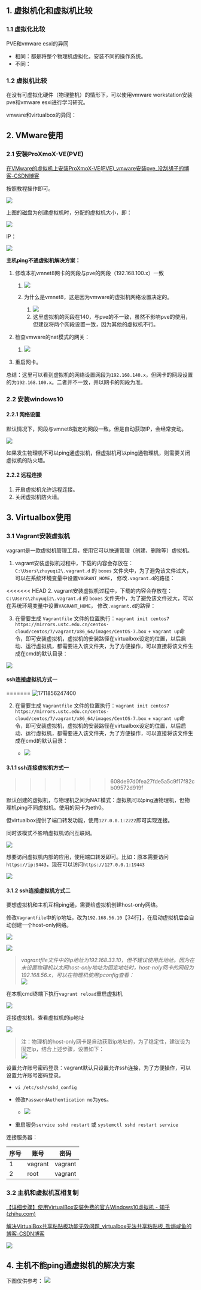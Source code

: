## 1. 虚拟机化和虚拟机比较

### 1.1 虚拟化比较

PVE和vmware esxi的异同

- 相同：都是将整个物理机虚拟化，安装不同的操作系统。
- 不同：

### 1.2 虚拟机比较

在没有可虚拟化硬件（物理整机）的情形下，可以使用vmware workstation安装pve和vmware esxi进行学习研究。

vmware和virtualbox的异同：

## 2. VMware使用

### 2.1 安装ProXmoX-VE(PVE)

[在VMware的虚拟机上安装ProXmoX-VE(PVE)_vmware安装pve_没刮胡子的博客-CSDN博客](https://blog.csdn.net/somken/article/details/113735401?ydreferer=aHR0cHM6Ly9jbi5iaW5nLmNvbS8=)

按照教程操作即可。

![](attachments/2023-06-25.png)

上图的磁盘为创建虚拟机时，分配的虚拟机大小，即：

![](attachments/2023-06-25-1.png)

IP：

![](attachments/2023-06-25-2.png)

**主机ping不通虚拟机解决方案：**

1. 修改本机vmnet8网卡的网段与pve的网段（192.168.100.x）一致

   1. ![](attachments/2023-06-25-3.png)
   2. 为什么是vmnet8，这是因为vmware的虚拟机网络设置决定的。

      1. ![](attachments/2023-06-25-4.png)
      2. 这里虚拟机的网段在140，与pve的不一致，虽然不影响pve的使用，但建议将两个网段设置一致，因为其他的虚拟机不行。


2. 检查vmware的nat模式的网关：

   1. ![](attachments/2023-07-30.png)

3. 重启网卡。

总结：这里可以看到虚拟机的网络设置网段为`192.168.140.x`，但网卡的网段设置的为`192.168.100.x`。二者并不一致，并以网卡的网段为准。

### 2.2 安装windows10

#### 2.2.1 网络设置

默认情况下，网段与vmnet8指定的网段一致。但是自动获取IP，会经常变动。

![](attachments/2023-07-08.png)

如果发生物理机不可以ping通虚拟机，但虚拟机可以ping通物理机，则需要关闭虚拟机的防火墙。

#### 2.2.2 远程连接

1. 开启虚拟机允许远程连接。
2. 关闭虚拟机防火墙。

## 3. Virtualbox使用

### 3.1 Vagrant安装虚拟机

vagrant是一款虚拟机管理工具，使用它可以快速管理（创建、删除等）虚拟机。

1. vagrant安装虚拟机过程中，下载的内容会存放在：`C:\Users\zhuyuqi2\.vagrant.d` 的 `boxes` 文件夹中，为了避免该文件过大，可以在系统环境变量中设置`VAGRANT_HOME`， 修改`.vagrant.d`的路径：

<<<<<<< HEAD
2. vagrant安装虚拟机过程中，下载的内容会存放在：`C:\Users\zhuyuqi2\.vagrant.d` 的 `boxes` 文件夹中，为了避免该文件过大，可以在系统环境变量中设置`VAGRANT_HOME`， 修改`.vagrant.d`的路径：

3. 在需要生成 `Vagrantfile` 文件的位置执行：`vagrant init centos7 https://mirrors.ustc.edu.cn/centos-cloud/centos/7/vagrant/x86_64/images/CentOS-7.box` + `vagrant up`命令，即可安装虚拟机，虚拟机的安装路径在virtualbox设定的位置，以后启动、运行虚拟机，都需要进入该文件夹，为了方便操作，可以直接将该文件生成在cmd的默认目录：

![](attachments/2023-05-21-2.png)

#### ssh连接虚拟机方式一
=======
   ![1711856247400](assets/1711856247400.png)

2. 在需要生成 `Vagrantfile` 文件的位置执行：`vagrant init centos7 https://mirrors.ustc.edu.cn/centos-cloud/centos/7/vagrant/x86_64/images/CentOS-7.box` + `vagrant up`命令，即可安装虚拟机，虚拟机的安装路径在virtualbox设定的位置，以后启动、运行虚拟机，都需要进入该文件夹，为了方便操作，可以直接将该文件生成在cmd的默认目录：

   - ![](attachments/2023-05-21-2.png)

#### 3.1.1 ssh连接虚拟机方式一
>>>>>>> 608de97d0fea27fde5a5c9f17f82cb09572d919f

默认创建的虚拟机，与物理机之间为NAT模式：虚拟机可以ping通物理机，但物理机ping不同虚拟机。使用的网卡为eth0。

但virtualbox提供了端口转发功能，使用`127.0.0.1:2222`即可实现连接。

同时该模式不影响虚拟机访问互联网。

![](attachments/2023-08-11.png)

想要访问虚拟机内部的应用，使用端口转发即可。比如：原本需要访问`https://ip:9443`，现在可以访问`https://127.0.0.1:19443`

![](attachments/2023-08-11-3.png)

#### 3.1.2 ssh连接虚拟机方式二

要想虚拟机和主机互相ping通，需要给虚拟机创建host-only网络。

修改`Vagrantfile`中的ip地址，改为`192.168.56.10`【34行】，在启动虚拟机后会自动创建一个host-only网络。

![](https://cdn.nlark.com/yuque/0/2022/png/1604140/1659017524913-55f5589d-4f88-4746-aa4e-e00c74ffc7d8.png)

![](attachments/2023-08-11-1.png)

> *vagrantfile文件中的ip地址为192.168.33.10，但不建议使用此地址。因为在未设置物理机以太网host-only地址为固定地址时，host-noly网卡的网段为192.168.56.x，可以在物理机使用ipconfig查看：*  
![](attachments/2023-08-11-2.png)

在本机cmd终端下执行`vagrant reload`重启虚拟机

![](https://cdn.nlark.com/yuque/0/2022/png/1604140/1659017727328-1db4e07c-f275-46ac-b3fd-51a698256496.png)

连接虚拟机，查看虚拟机的ip地址

![](https://cdn.nlark.com/yuque/0/2022/png/1604140/1659017816117-bfb71424-6207-439a-9c2f-a456072e0463.png)

> 注：物理机的host-only网卡是自动获取ip地址的，为了稳定性，建议设为固定ip，结合上述步骤，设置如下：  
![](attachments/2023-08-05.png)

设置允许账号密码登录：vagrant默认只设置允许ssh连接，为了方便操作，可以设置允许账号密码登录。

- `vi /etc/ssh/sshd_config`
- 修改`PasswordAuthentication no`为yes。

  - ![](https://cdn.nlark.com/yuque/0/2022/png/1604140/1666755249804-a0666161-fbfd-49a8-8250-3f3ecdbb4a72.png)

- 重启服务`service sshd restart` 或 `systemctl sshd restart service`

连接服务器：

| 序号 | 账号    | 密码    |
| ---- | ------- | ------- |
| 1    | vagrant | vagrant |
| 2    | root    | vagrant |

### 3.2 主机和虚拟机互相复制

[【详细步骤】使用VirtualBox安装免费的官方Windows10虚拟机 - 知乎 (zhihu.com)](https://zhuanlan.zhihu.com/p/184204996)

[解决VirtualBox共享粘贴板功能无效问题_virtualbox无法共享粘贴板_盐焗咸鱼的博客-CSDN博客](https://blog.csdn.net/qq_33215865/article/details/88916461)

![](attachments/2023-05-29.png)

## 4. 主机不能ping通虚拟机的解决方案

下图仅供参考： 
![](attachments/2023-06-01.png)

### 